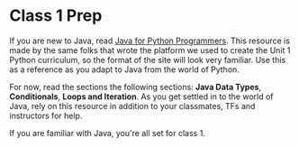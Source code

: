 # Class 1 Prep

If you are new to Java, read [Java for Python Programmers](http://interactivepython.org/courselib/static/java4python/index.html). This resource is made by the same folks that wrote the platform we used to create the Unit 1 Python curriculum, so the format of the site will look very familiar. Use this as a reference as you adapt to Java from the world of Python.

For now, read the sections the following sections: **Java Data Types**, **Conditionals**, **Loops and Iteration**. As you get settled in to the world of Java, rely on this resource in addition to your classmates, TFs and instructors for help.

If you are familiar with Java, you're all set for class 1.
